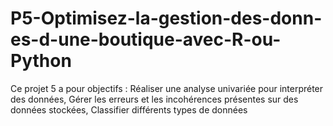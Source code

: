 # P5-Optimisez-la-gestion-des-donn-es-d-une-boutique-avec-R-ou-Python
Ce projet 5 a pour objectifs : Réaliser une analyse univariée pour interpréter des données, Gérer les erreurs et les incohérences présentes sur des données stockées, Classifier différents types de données
